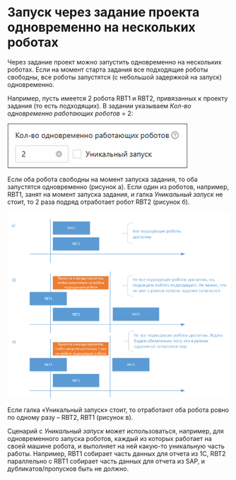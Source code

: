 # Запуск через задание проекта одновременно на нескольких роботах

Через задание проект можно запустить одновременно на нескольких роботах. Если на момент старта задания все подходящие роботы свободны, все роботы запустятся (с небольшой задержкой на запуск) одновременно.

Например, пусть имеется 2 робота RBT1 и RBT2, привязанных к проекту задания (то есть подходящих). В задании указываем *Кол-во одновременно работающих роботов* = 2:

![](../../../orchestrator-new/resources/orchestrator-user/tasks/tasks-multiple-robots-1.PNG)

Если оба робота свободны на момент запуска задания, то оба запустятся одновременно (рисунок a). 
Если один из роботов, например, RBT1, занят на момент запуска задания, и галка *Уникальный запуск* не стоит, то 2 раза подряд отработает робот RBT2 (рисунок б). 

![](../../../orchestrator-new/resources/orchestrator-user/tasks/tasks-multiple-robots-2.PNG)

Если галка «Уникальный запуск» стоит, то отработают оба робота ровно по одному разу – RBT2, RBT1 (рисунок в).

Сценарий с *Уникальный запуск* может использоваться, например, для одновременного запуска роботов, каждый из которых работает на своей машине робота, и выполняет на ней какую-то уникальную часть работы. 
Например, RBT1 собирает часть данных для отчета из 1С, RBT2 параллельно с RBT1 собирает часть данных для отчета из SAP, и дубликатов/пропусков быть не должно.

